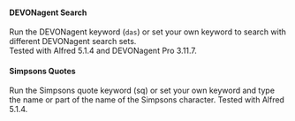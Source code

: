 #### DEVONagent Search    
Run the DEVONagent keyword (`das`) or set your own keyword to search with different DEVONagent search sets.    
Tested with Alfred 5.1.4 and DEVONagent Pro 3.11.7.    

#### Simpsons Quotes
Run the Simpsons quote keyword (sq) or set your own keyword and type the name or part of the name of the Simpsons character.
Tested with Alfred 5.1.4.    
